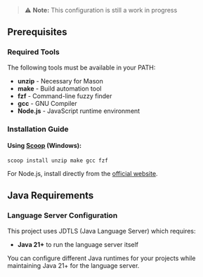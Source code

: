 > ⚠️ **Note:** This configuration is still a work in progress

## Prerequisites

### Required Tools
The following tools must be available in your PATH:

- **unzip** - Necessary for Mason
- **make** - Build automation tool
- **fzf** - Command-line fuzzy finder
- **gcc** - GNU Compiler
- **Node.js** - JavaScript runtime environment

### Installation Guide

#### Using [Scoop](https://scoop.sh/) (Windows):
```
scoop install unzip make gcc fzf
```

For Node.js, install directly from the [official website](https://nodejs.org/en).

## Java Requirements

### Language Server Configuration
This project uses JDTLS (Java Language Server) which requires:
- **Java 21+** to run the language server itself

You can configure different Java runtimes for your projects while maintaining Java 21+ for the language server.
